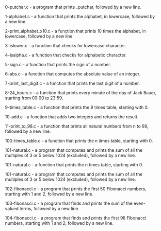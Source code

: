 0-putchar.c - a program that prints _putchar, followed by a new line.

1-alphabet.c - a function that prints the alphabet, in lowercase, followed by a new line.

2-print_alphabet_x10.c - a function that prints 10 times the alphabet, in lowercase, followed by a new line

3-islower.c - a function that checks for lowercase character.

4-isalpha.c - a function that checks for alphabetic character.

5-sign.c - a function that prints the sign of a number.

6-abs.c - a function that computes the absolute value of an integer.

7-print_last_digit.c - a function that prints the last digit of a number.

8-24_hours.c - a function that prints every minute of the day of Jack Bauer, starting from 00:00 to 23:59.

9-times_table.c - a function that prints the 9 times table, starting with 0.

10-add.c -  a function that adds two integers and returns the result.

11-print_to_98.c - a function that prints all natural numbers from n to 98, followed by a new line.

100-times_table.c - a function that prints the n times table, starting with 0.

101-natural.c - a program that computes and prints the sum of all the multiples of 3 or 5 below 1024 (excluded), followed by a new line.

101-natural.c - a function that prints the n times table, starting with 0.

101-natural.c - a program that computes and prints the sum of all the multiples of 3 or 5 below 1024 (excluded), followed by a new line.

102-fibonacci.c - a program that prints the first 50 Fibonacci numbers, starting with 1 and 2, followed by a new line.

103-fibonacci.c - a program that finds and prints the sum of the even-valued terms, followed by a new line.

104-fibonacci.c - a program that finds and prints the first 98 Fibonacci numbers, starting with 1 and 2, followed by a new line.


